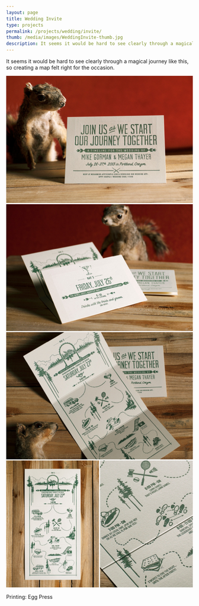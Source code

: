 ```yaml
---
layout: page
title: Wedding Invite
type: projects
permalink: /projects/wedding/invite/
thumb: /media/images/WeddingInvite-thumb.jpg
description: It seems it would be hard to see clearly through a magical journey like this, so illustrating a map felt right for the occasion. 
---
```


It seems it would be hard to see clearly through a magical journey like this, so creating a map felt right for the occasion.


![](/media/images/Wedding_Invite1.jpg)
![](/media/images/Wedding_Invite2.jpg)
![](/media/images/Wedding_Invite3.jpg)
![](/media/images/Wedding_Invite4.jpg)

Printing: Egg Press